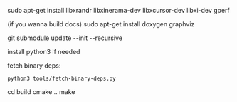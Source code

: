 sudo apt-get install libxrandr libxinerama-dev libxcursor-dev libxi-dev gperf

(if you wanna build docs)
sudo apt-get install doxygen graphviz

git submodule update --init --recursive

install python3 if needed

fetch binary deps:

```
python3 tools/fetch-binary-deps.py
```

cd build
cmake ..
make


